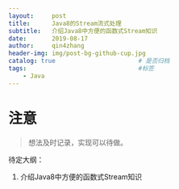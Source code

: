 ```yaml
---
layout:     post
title:      Java8的Stream流式处理
subtitle:   介绍Java8中方便的函数式Stream知识
date:       2019-08-17
author:     qin4zhang
header-img: img/post-bg-github-cup.jpg 
catalog: true 						# 是否归档
tags:								#标签
    - Java
---
```

# 注意
> 想法及时记录，实现可以待做。

待定大纲：
1. 介绍Java8中方便的函数式Stream知识